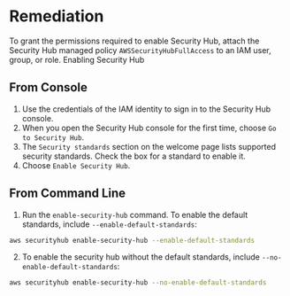 # Remediation

To grant the permissions required to enable Security Hub, attach the Security Hub managed policy `AWSSecurityHubFullAccess` to an IAM user, group, or role. Enabling Security Hub

## From Console

1. Use the credentials of the IAM identity to sign in to the Security Hub console.
2. When you open the Security Hub console for the first time, choose `Go to Security Hub`.
3. The `Security standards` section on the welcome page lists supported security standards. Check the box for a standard to enable it.
4. Choose `Enable Security Hub`.

## From Command Line

1. Run the `enable-security-hub` command. To enable the default standards, include `--enable-default-standards`:

```sh
aws securityhub enable-security-hub --enable-default-standards
```

2. To enable the security hub without the default standards, include `--no-enable-default-standards`:

```sh
aws securityhub enable-security-hub --no-enable-default-standards
```

